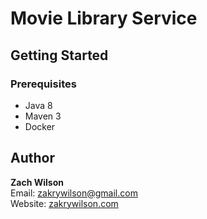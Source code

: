 # Movie Library Service

## Getting Started

### Prerequisites

* Java 8  
* Maven 3  
* Docker  

## Author

**Zach Wilson**  
Email: zakrywilson@gmail.com  
Website: [zakrywilson.com](http://zakrywilson.com/)
